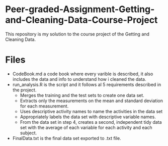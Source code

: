 # Peer-graded-Assignment-Getting-and-Cleaning-Data-Course-Project

This repository is my solution to the course project of the Getting and Cleaning Data.

# Files

* CodeBook.md a code book where every varible is described, it also includes the data and info to understand how i cleaned the data.
* run_analysis.R is the script and it follows al 5 requirements described in the project.
  * Merges the training and the test sets to create one data set.
  * Extracts only the measurements on the mean and standard deviation for each measurement.
  * Uses descriptive activity names to name the activities in the data set
  * Appropriately labels the data set with descriptive variable names.
  * From the data set in step 4, creates a second, independent tidy data set with the average of each variable for each activity and each subject.
* FinalData.txt is the final data set exported to .txt file.

